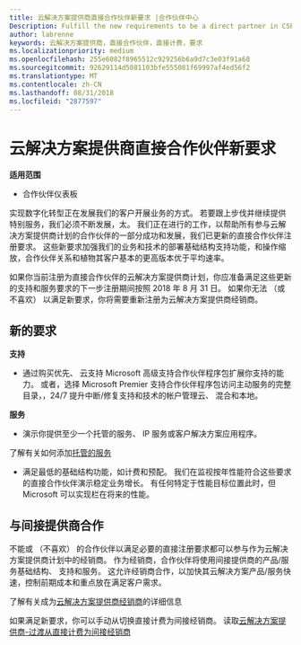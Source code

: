 ```yaml
---
title: 云解决方案提供商直接合作伙伴新要求 |合作伙伴中心
Description: Fulfill the new requirements to be a direct partner in CSP
author: labrenne
keywords: 云解决方案提供商，直接合作伙伴，直接计费，要求
ms.localizationpriority: medium
ms.openlocfilehash: 255e6082f8965512c929256b6a9d7c3e03f91a68
ms.sourcegitcommit: 92629114d5081103bfe555081f69997af4ed56f2
ms.translationtype: MT
ms.contentlocale: zh-CN
ms.lasthandoff: 08/31/2018
ms.locfileid: "2877597"
---
```

# <a name="csp-direct-partner-new-requirements"></a>云解决方案提供商直接合作伙伴新要求

**适用范围**

- 合作伙伴仪表板

实现数字化转型正在发展我们的客户开展业务的方式。 若要跟上步伐并继续提供特别服务，我们必须不断发展，太。 我们正在进行的工作，以帮助所有参与云解决方案提供商计划的合作伙伴的一部分成功和发展，我们已更新的直接合作伙伴注册要求。 这些新要求加强我们的业务和技术的部署基础结构支持功能，和操作缩放，合作伙伴关系和植物其客户基本的更高版本优于平均速率。

如果你当前注册为直接合作伙伴的云解决方案提供商计划，你应准备满足这些更新的支持和服务要求的下一步注册期间按照 2018 年 8 月 31 日。 如果你无法 （或不喜欢） 以满足新要求，你将需要重新注册为云解决方案提供商经销商。

## <a name="the-new-requirements"></a>新的要求

**支持**

- 通过购买优先、 云支持 Microsoft 高级支持合作伙伴程序包扩展你支持的能力。 或者，选择 Microsoft Premier 支持合作伙伴程序包访问主动服务的完整目录，，24/7 提升中断/修复支持和技术的帐户管理云、 混合和本地。 

**服务**

- 演示你提供至少一个托管的服务、 IP 服务或客户解决方案应用程序。 

了解有关如何添加[托管的服务](https://partner.microsoft.com/business-opportunities/managed-services-provider) 

- 满足最低的基础结构功能，如计费和预配。
我们在监视按年性能符合这些要求的直接合作伙伴演示稳定业务增长。 有任何特定于性能目标位置此时，但 Microsoft 可以实现栏在将来的性能。 

## <a name="working-with-an-indirect-provider"></a>与间接提供商合作

不能或 （不喜欢） 的合作伙伴以满足必要的直接注册要求都可以参与作为云解决方案提供商计划中的经销商。 作为经销商，合作伙伴将使用间接提供商的产品/服务基础结构、 支持和服务。 这允许经销商合作，以加快其云解决方案产品/服务快速，控制前期成本和重点放在满足客户需求。  

了解有关成为[云解决方案提供商经销商](https://partner.microsoft.com/cloud-solution-provider)的详细信息

如果满足新要求，你可以手动从切换直接计费为间接经销商。 读取[云解决方案提供商-过渡从直接计费为间接经销商](https://support.microsoft.com/help/4457311/csp-transition-direct-to-indirect-reseller )


